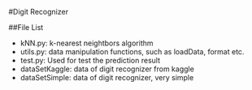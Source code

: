 #Digit Recognizer

##File List
* kNN.py: k-nearest neightbors algorithm
* utils.py: data manipulation functions, such as loadData, format etc.
* test.py: Used for test the prediction result
* dataSetKaggle: data of digit recognizer from kaggle
* dataSetSimple: data of digit recognizer, very simple
